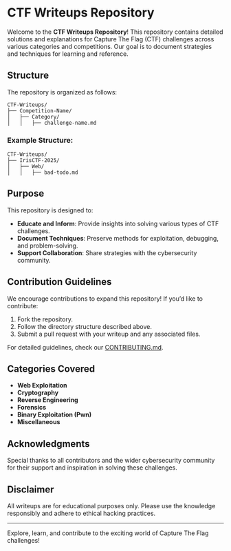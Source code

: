 # CTF Writeups Repository

Welcome to the **CTF Writeups Repository**! This repository contains detailed solutions and explanations for Capture The Flag (CTF) challenges across various categories and competitions. Our goal is to document strategies and techniques for learning and reference.

## Structure

The repository is organized as follows:

```
CTF-Writeups/
├── Competition-Name/
│   ├── Category/
│   │   ├── challenge-name.md
```

### Example Structure:

```
CTF-Writeups/
├── IrisCTF-2025/
│   ├── Web/
│   │   ├── bad-todo.md
```

## Purpose

This repository is designed to:
- **Educate and Inform**: Provide insights into solving various types of CTF challenges.
- **Document Techniques**: Preserve methods for exploitation, debugging, and problem-solving.
- **Support Collaboration**: Share strategies with the cybersecurity community.

## Contribution Guidelines

We encourage contributions to expand this repository! If you’d like to contribute:
1. Fork the repository.
2. Follow the directory structure described above.
3. Submit a pull request with your writeup and any associated files.

For detailed guidelines, check our [CONTRIBUTING.md](./CONTRIBUTING.md).

## Categories Covered

- **Web Exploitation**
- **Cryptography**
- **Reverse Engineering**
- **Forensics**
- **Binary Exploitation (Pwn)**
- **Miscellaneous**

## Acknowledgments

Special thanks to all contributors and the wider cybersecurity community for their support and inspiration in solving these challenges.

## Disclaimer

All writeups are for educational purposes only. Please use the knowledge responsibly and adhere to ethical hacking practices.

---

Explore, learn, and contribute to the exciting world of Capture The Flag challenges!
